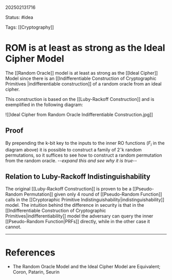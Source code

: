 202502131716

Status: #idea

Tags: [[Cryptography]]

# ROM is at least as strong as the Ideal Cipher Model

The [[Random Oracle]] model is at least as strong as the [[Ideal Cipher]] Model since there is an [[Indifferentiable Construction of Cryptographic Primitives |indifferentiable construction]] of a random oracle from an ideal cipher.

This construction is based on the [[Luby-Rackoff Construction]] and is exemplified in the following diagram:

![[Ideal Cipher from Random Oracle Indifferentiable Construction.jpg]]


## Proof

By prepending the k-bit key to the inputs to the inner RO functions ($F_i$ in the diagram above) it is possible to construct a family of 2ˆk random permutations, so it suffices to see how to construct a random permutation from the random oracle. --*expand this and see why it is true*--

## Relation to Luby-Rackoff Indistinguishability

The original [[Luby-Rackoff Construction]] is proven to be a [[Pseudo-Random Permutation]] given only 4 round of [[Pseudo-Random Function]] calls in the [[Cryptoraphic Primitive Indistinguishability|indistinguishability]] model. The intuition behind the difference in security is that in the [[Indifferentiable Construction of Cryptographic Primitives|indifferentiability]] model the adversary can query the inner [[Pseudo-Random Function|PRFs]] directly, while in the other case it cannot.


---
# References

- The Random Oracle Model and the Ideal Cipher Model are Equivalent; Coron, Patarin, Seurin
